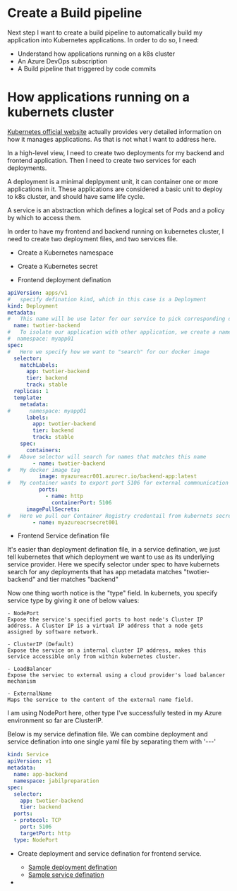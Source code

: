 Create a Build pipeline
=======================

Next step I want to create a build pipeline to automatically build my application into Kubernetes applications. In order to do so, I need:

-   Understand how applications running on a k8s cluster
-   An Azure DevOps subscription
-   A Build pipeline that triggered by code commits

How applications running on a kubernets cluster
===============================================
[Kubernetes official website](https://kubernetes.io/docs/concepts/services-networking/service/)  actually provides very detailed information on how it manages applications. As that is not what I want to address here. 

In a high-level view, I need to create two deployments for my backend and frontend application. Then I need to create two services for each deployments.

A deployment is a minimal deplpyment unit, it can container one or more applications in it. These applications are considered a basic unit to deploy to k8s cluster, and should have same life cycle.

A service is an abstraction which defines a logical set of Pods and a policy by which to access them.

In order to have my frontend and backend running on kubernetes cluster, I need to create two deployment files, and two services file.

-   Create a Kubernetes namespace

-   Create a Kubernetes secret

-   Frontend deployment defination

```yaml
apiVersion: apps/v1
#   specify defination kind, which in this case is a Deployment
kind: Deployment
metadata:
#   This name will be use later for our service to pick corresponding deployment
  name: twotier-backend
#   To isolate our application with other application, we create a namespace as isolation layer. This namespace value can be pass in later in our pipeline - which is a better practice
#  namespace: myapp01
spec:
#   Here we specify how we want to "search" for our docker image
  selector:
    matchLabels:
      app: twotier-backend
      tier: backend
      track: stable
  replicas: 1
  template:
    metadata:
#      namespace: myapp01
      labels:
        app: twotier-backend
        tier: backend
        track: stable
    spec:
      containers:
#   Above selector will search for names that matches this name
        - name: twotier-backend
#   My docker image tag
          image: myazureacr001.azurecr.io/backend-app:latest
#   My container wants to export port 5106 for external commnunication
          ports:
            - name: http
              containerPort: 5106
      imagePullSecrets:
#   Here we pull our Container Registry credentail from kubernets secret we created in above step
        - name: myazureacrsecret001
```

-   Frontend Service defination file

It's easier than deployment defination file, in a service defination, we just tell kubernetes that which deployment we want to use as its underlying service provider. Here we specify selector under spec to have kubernets search for any deployments that has app metadata matches "twotier-backend" and tier matches "backend"

Now one thing worth notice is the "type" field. In kubernets, you specify service type by giving it one of below values:
    
    - NodePort
    Expose the service's specified ports to host node's Cluster IP address. A Cluster IP is a virtual IP address that a node gets assigned by software network.  

    - ClusterIP (Default)
    Expose the service on a internal cluster IP address, makes this service accessible only from within kubernetes cluster.

    - LoadBalancer
    Expose the serviec to external using a cloud provider's load balancer mechanism

    - ExternalName
    Maps the service to the content of the external name field.

I am using NodePort here, other type I've successfully tested in my Azure environment so far are ClusterIP.

Below is my service defination file. We can combine deployment and service defination into one single yaml file by separating them with '---'

```yaml
kind: Service
apiVersion: v1
metadata:
  name: app-backend
  namespace: jabilpreparation
spec:
  selector:
    app: twotier-backend
    tier: backend
  ports:
  - protocol: TCP
    port: 5106
    targetPort: http
  type: NodePort
```

- Create deployment and service defination for frontend service.
  - <a href="references/k8s/deployment.yml">Sample deployment defination</a>
  - <a href="references/k8s/service.yml">Sample service defination</a>

- 